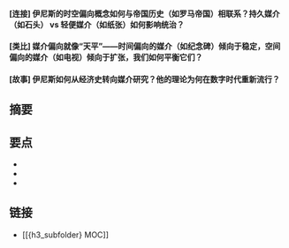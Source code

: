 #### [连接] 伊尼斯的时空偏向概念如何与帝国历史（如罗马帝国）相联系？持久媒介（如石头） vs 轻便媒介（如纸张）如何影响统治？


#### [类比] 媒介偏向就像“天平”——时间偏向的媒介（如纪念碑）倾向于稳定，空间偏向的媒介（如电视）倾向于扩张，我们如何平衡它们？


#### [故事] 伊尼斯如何从经济史转向媒介研究？他的理论为何在数字时代重新流行？


## 摘要


## 要点

- 
- 
- 

## 链接

- [[{h3_subfolder} MOC]]
